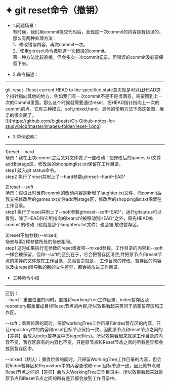✦ git reset命令（撤销）  
========= 
* 1.问题场景：  
有时候，我们用commit提交代码后，发现这一次commit的内容是有错误的，那么有两种处理方法：  
1、修改错误内容，再次commit一次。  
2、使用gitreset命令撤销这一次错误的commit。  
第一种方法比较直接，但会多次一次commit记录。但错误的commit没必要保留下来。

* 2.命令描述：  
-----------
git-reset- Reset current HEAD to the specified state意思就是可以让HEAD这个指针指向其他的地方，例如我们有一次commit不是不是很满意，需要回到上一次的Commit里面。那么这个时候就需要通过reset，把HEAD指针指向上一次的commit的点。它有三种模式，soft,mixed,hard。具体的使用方法下面这张图，展示的很全面了。  
!()[https://github.com/bigbeats/Git-Github-notes-for-study/blob/master/images-folder/reset-1.png]
* 3.举例说明：  
-----------
 1)reset --hard  
 场景：我在上次commit之后又对文件做了一些改动：把修改后的games.txt文件add到stage区，修改后的shoppinglist.txt保留在工作目录。  
 step1 敲入git status命令。  
 step2 执行了reset并附上了--hard参数gitreset--hardHEAD^
   
 2)reset --soft  
 场景：假设此时当前commit的改动内容是新增了laughter.txt文件，而commit后我又把修改后的games.txt文件add到stage区，修改后的shoppinglist.txt保留在工作目录。  
 step1 执行了reset并附上了--soft参数gitreset--softHEAD^，运行gitstatus可以看到，除了HEAD和它所指向的branch1被移动到HEAD^之外，原先HEAD处commit的改动（也就是那个laughters.txt文件）也会被   放进暂存区。
  
 3)reset不加参数(--mixed)  
 场景与第2种参数所处的场景相同。  
 step1 这时如果执行无参数的reset或者带--mixed参数。工作目录的内容和--soft一样会被保留，但和--soft的区别在于，它会把暂存区清空,并把原节点和reset节点的差异的文件放在工作目录，总而言之就是，   工作目录的修改、暂存区的内容以及由reset所导致的新的文件差异，都会被放进工作目录。
* 三种命令小结  
-------
区别：  
--hard：重置位置的同时，直接将workingTree工作目录、index暂存区及repository都重置成目标Reset节点的內容,所以效果看起来等同于清空暂存区和工作区。  

--soft：重置位置的同时，保留workingTree工作目录和index暂存区的内容，只让repository中的内容和reset目标节点保持一致，因此原节点和reset节点之间的【差异】会放入index暂存区中(Stagedfiles)。所以效果看起来就是工作目录的内容不变，暂存区原有的内容也不变，只是原节点和Reset节点之间的所有差异都会放到暂存区中。  

--mixed（默认）：重置位置的同时，只保留WorkingTree工作目录的內容，但会将Index暂存区和Repository中的內容更改和reset目标节点一致，因此原节点和Reset节点之间的【差异】会放入WorkingTree工作目录中。所以效果看起来就是原节点和Reset节点之间的所有差异都会放到工作目录中。  
